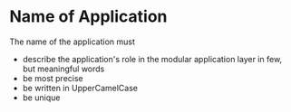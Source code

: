 # Name of Application

The name of the application must 
- describe the application's role in the modular application layer in few, but meaningful words
- be most precise
- be written in UpperCamelCase
- be unique
